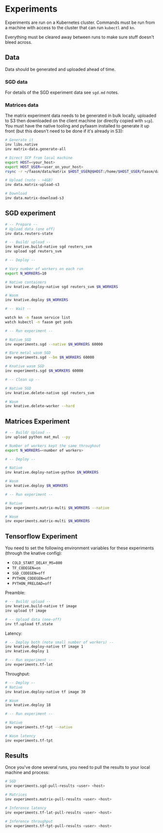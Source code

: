 # Experiments

Experiments are run on a Kubernetes cluster. Commands must be run from a machine with access to the cluster
that can run `kubectl` and `kn`.

Everything must be cleared away between runs to make sure stuff doesn't bleed across.

## Data

Data should be generated and uploaded ahead of time.

### SGD data

For details of the SGD experiment data see `sgd.md` notes.

### Matrices data

The matrix experiment data needs to be generated in bulk locally, uploaded to S3 then downloaded on the client machine (or directly copied with `scp`). You must have the native tooling and pyfaasm installed to generate it up front (but
this doesn't need to be done if it's already in S3):

```bash
# Generate it
inv libs.native
inv matrix-data.generate-all

# Direct SCP from local machine
export HOST=<your_host>
export HOST_USER=<user_on_your_host>
rsync -r ~/faasm/data/matrix $HOST_USER@$HOST:/home/$HOST_USER/faasm/data

# Upload (note - >4GB)
inv data.matrix-upload-s3

# Download
inv data.matrix-download-s3
```

## SGD experiment

```bash
# -- Prepare --
# Upload data (one off)
inv data.reuters-state

# -- Build/ upload --
inv knative.build-native sgd reuters_svm
inv upload sgd reuters_svm

# -- Deploy --

# Vary number of workers on each run
export N_WORKERS=10

# Native containers
inv knative.deploy-native sgd reuters_svm $N_WORKERS

# Wasm
inv knative.deploy $N_WORKERS

# -- Wait --

watch kn -n faasm service list
watch kubectl -n faasm get pods

# -- Run experiment --

# Native SGD
inv experiments.sgd --native $N_WORKERS 60000

# Bare metal wasm SGD
inv experiments.sgd --bm $N_WORKERS 60000

# Knative wasm SGD
inv experiments.sgd $N_WORKERS 60000

# -- Clean up --

# Native SGD
inv knative.delete-native sgd reuters_svm

# Wasm
inv knative.delete-worker --hard
```

## Matrices Experiment

```bash
# -- Build/ Upload --
inv upload python mat_mul --py

# Number of workers kept the same throughout
export N_WORKERS=<number of workers>

# -- Deploy --

# Native
inv knative.deploy-native-python $N_WORKERS

# Wasm
inv knative.deploy $N_WORKERS

# -- Run experiment --

# Native
inv experiments.matrix-multi $N_WORKERS --native

# Wasm
inv experiments.matrix-multi $N_WORKERS
```

## Tensorflow Experiment

You need to set the following environment variables for these experiments (through the knative config):

- `COLD_START_DELAY_MS=800`
- `TF_CODEGEN=on`
- `SGD_CODEGEN=off`
- `PYTHON_CODEGEN=off`
- `PYTHON_PRELOAD=off`

Preamble:

```bash
# -- Build/ upload --
inv knative.build-native tf image
inv upload tf image

# -- Upload data (one-off)
inv tf.upload tf.state
```

Latency:

```bash
# -- Deploy both (note small number of workers) --
inv knative.deploy-native tf image 1
inv knative.deploy 1

# -- Run experiment --
inv experiments.tf-lat
```

Throughput:

```bash
# -- Deploy --
# Native
inv knative.deploy-native tf image 30

# Wasm
inv knative.deploy 18

# -- Run experiment --

# Native 
inv experiments.tf-tpt --native

# Wasm latency
inv experiments.tf-tpt
```

## Results

Once you've done several runs, you need to pull the results to your local machine and process:

```bash
# SGD
inv experiments.sgd-pull-results <user> <host>

# Matrices
inv experiments.matrix-pull-results <user> <host>

# Inference latency
inv experiments.tf-lat-pull-results <user> <host>

# Inference throughput
inv experiments.tf-tpt-pull-results <user> <host>
```
